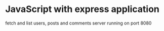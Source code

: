 # JavaScript with express application

fetch and list users, posts and comments
server running on port 8080
